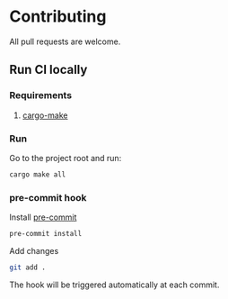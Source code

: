 # Contributing

All pull requests are welcome.

## Run CI locally

### Requirements

1. [cargo-make](https://github.com/sagiegurari/cargo-make#installation)

### Run

Go to the project root and run:
```sh
cargo make all
```

### pre-commit hook

Install [pre-commit](https://pre-commit.com/#install)
```sh
pre-commit install
```

Add changes
```sh
git add .
```

The hook will be triggered automatically at each commit.
